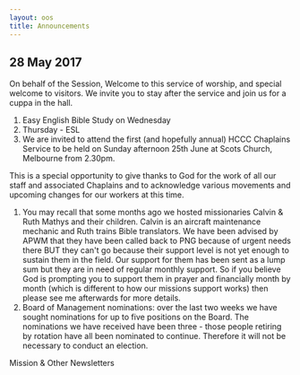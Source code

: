 ```yaml
---
layout: oos
title: Announcements
---
```

 
## 28 May 2017


On behalf of the Session, Welcome to this service of worship, and special welcome to visitors. We invite you to stay after the service and join us for a cuppa in the hall.


1. Easy English Bible Study on Wednesday
1. Thursday - ESL
1. We are invited to attend the first (and hopefully annual) HCCC Chaplains Service to be held on Sunday afternoon 25th June at Scots Church, Melbourne from 2.30pm.
 
This is a special opportunity to give thanks to God for the work of all our staff and associated Chaplains and to acknowledge various movements and upcoming changes for our workers at this time.
1. You may recall that some months ago we hosted missionaries Calvin & Ruth Mathys and their children. Calvin is an aircraft maintenance mechanic and Ruth trains Bible translators. We have been advised by APWM that they have been called back to PNG because of urgent needs there BUT they can't go because their support level is not yet enough to sustain them in the field.
Our support for them has been sent as a lump sum but they are in need of regular monthly support. So if you believe God is prompting you to support them in prayer and financially month by month (which is different to how our missions support works) then please see me afterwards for more details.
1. Board of Management nominations: over the last two weeks we have sought nominations for up to five positions on the Board. The nominations we have received have been three - those people retiring by rotation have all been nominated to continue. Therefore it will not be necessary to conduct an election.  


Mission & Other Newsletters 




